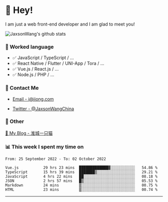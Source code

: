 # 👋 Hey!

I am just a web front-end developer and I am glad to meet you!

![JaxsonWang's github stats](https://github-readme-stats.vercel.app/api?username=JaxsonWang&&show_icons=true&&title_color=1abc9c&&icon_color=1abc9c)


### 📝 Worked language

- ✅ JavaScript / TypeScript / ...
- ✅ React Native / Flutter / UNI-App / Tora / ...
- ✅ Vue.js / React.js / ...
- ✅ Node.js / PHP / ...

### 📮 Contact Me

- [Email - i@iiong.com](mailto:i@iiong.com)

- [Twitter - @JaxsonWangChina](https://twitter.com/JaxsonWangChina)

### 🤪 Other

[📌 My Blog - 淮城一只猫](https://iiong.com)

### 📊 This week I spent my time on

<!--START_SECTION:waka-->

```text
From: 25 September 2022 - To: 02 October 2022

Vue.js           29 hrs 23 mins  █████████████▓░░░░░░░░░░░   54.86 %
TypeScript       15 hrs 39 mins  ███████▒░░░░░░░░░░░░░░░░░   29.21 %
JavaScript       4 hrs 22 mins   ██░░░░░░░░░░░░░░░░░░░░░░░   08.18 %
JSON             2 hrs 57 mins   █▒░░░░░░░░░░░░░░░░░░░░░░░   05.53 %
Markdown         24 mins         ▒░░░░░░░░░░░░░░░░░░░░░░░░   00.75 %
HTML             23 mins         ▒░░░░░░░░░░░░░░░░░░░░░░░░   00.74 %
```

<!--END_SECTION:waka-->

---
